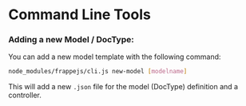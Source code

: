 <!-- base_template: frappe_io/www/frappejs/frappejs_base.html -->
# Command Line Tools

### Adding a new Model / DocType:

You can add a new model template with the following command:

```sh
node_modules/frappejs/cli.js new-model [modelname]
```

This will add a new `.json` file for the model (DocType) definition and a controller.
